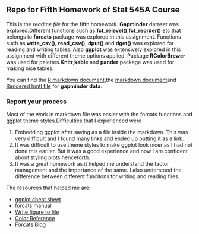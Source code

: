 ## Repo for Fifth Homework of Stat 545A Course 

This is the *readme file* for the fifth homework. 
**Gapminder** dataset was explored.Different functions such as **fct_relevel()**,**fct_reorder()** etc that belongs to **forcats** package was explored in this assignment. Functions such as **write_csv()**, **read_csv()**,
**dput()** and **dget()** was explored for reading and writing tables. Also **ggplot** was extensively explored in this assignment with different theme options applied. Package **RColorBrewer** was used for palettes.**Knitr**,**kable** and **pander** package was used for making nice tables.

You can find the [R markdown document](https://github.com/abishekarun/STAT545-hw-rajendran-arun/blob/master/hw05/hw05_gapminder.Rmd),the [markdown document](https://github.com/abishekarun/STAT545-hw-rajendran-arun/blob/master/hw05/hw05_gapminder.md)and 
[Rendered hmtl file](http://htmlpreview.github.io/?https://github.com/abishekarun/STAT545-hw-rajendran-arun/blob/master/hw05/hw05_gapminder.html)
for __gapminder data__.

### Report your process

Most of the work in markdown file was easier with the forcats functions and ggplot theme styles.Difficulties that I experienced were
1. Embedding ggplot after saving as a file inside the markdown. This was very difficult and I found many links and ended up putting it as a link.
2. It was difficult to use theme styles to make ggplot look nicer as I had not done this earlier. But it was a good experience and now I am confident about styling plots henceforth.
3. It was a great homework as it helped me understand the factor management and the importance of the same. I also understood the difference between different funcitons for writing and reading files.

The resources that helped me are:

+ [ggplot cheat sheet](https://www.rstudio.com/wp-content/uploads/2015/03/ggplot2-cheatsheet.pdf) 
+ [forcats manual](https://cran.r-project.org/web/packages/forcats/forcats.pdf) 
+ [Write figure to file](https://www.stat.ubc.ca/~jenny/STAT545A/topic12_writeFigureToFile.html)
+ [Color Reference](http://sape.inf.usi.ch/quick-reference/ggplot2/colour)
+ [Forcats Blog](https://blog.rstudio.com/2016/08/31/forcats-0-1-0/)